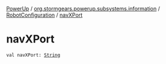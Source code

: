 [PowerUp](../../index.md) / [org.stormgears.powerup.subsystems.information](../index.md) / [RobotConfiguration](index.md) / [navXPort](./nav-x-port.md)

# navXPort

`val navXPort: `[`String`](https://kotlinlang.org/api/latest/jvm/stdlib/kotlin/-string/index.html)